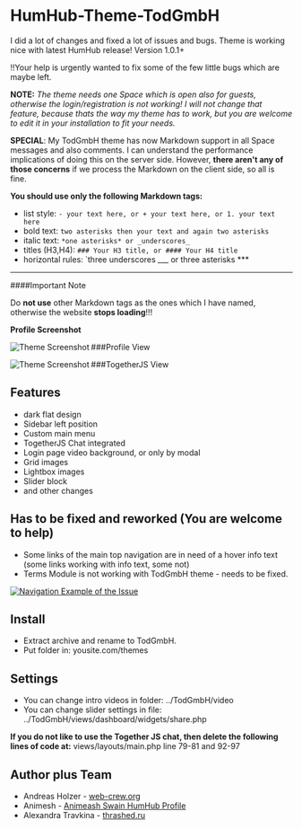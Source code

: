 #  HumHub-Theme-TodGmbH

I did a lot of changes and fixed a lot of issues and bugs. 
Theme is working nice with latest HumHub release! Version 1.0.1+

!!Your help is urgently wanted to fix some of the few little bugs which are maybe left.


**NOTE:** 
_The theme needs one Space which is open also for guests, otherwise the login/registration is not working! I will not change that feature, because thats the way my theme has to work, but you are welcome to edit it in your installation to fit your needs._

**SPECIAL**: My TodGmbH theme has now Markdown support in all Space messages and also comments. I can understand the performance implications of doing this on the server side. However, **there aren't any of those concerns** if we process the Markdown on the client side, so all is fine. 

**You should use only the following Markdown tags:**

- list style: `- your text here, or + your text here, or 1. your text here` 
- bold text: `two asterisks then your text and again two asterisks`
- italic text: `*one asterisks* or _underscores_`
- titles (H3,H4): `### Your H3 title, or #### Your H4 title `
- horizontal rules: `three underscores ___ or three asterisks ***

***




####Important Note 

Do **not use** other Markdown tags as the ones which I have named, otherwise the website **stops loading**!!!

**Profile Screenshot**

###Profile View
<a href="http://todgmbh.de">
    <img src="https://github.com/WebCrew/TodGmbH-HumHub-Theme/blob/master/profile.png?raw=true" alt="Theme Screenshot"
         title="HumHub TodGmbH Theme - Profile View" align="left" />
</a>

###TogetherJS View
<a href="http://todgmbh.de">
    <img src="https://github.com/WebCrew/TodGmbH-HumHub-Theme/blob/master/togetherjs.png?raw=true" alt="Theme Screenshot"
         title="HumHub TodGmbH Theme - With TogetherJS View" align="left" />
</a>




## Features
- dark flat design
- Sidebar left position
- Custom main menu
- TogetherJS Chat integrated
- Login page video background, or only by modal
- Grid images
- Lightbox images
- Slider block
- and other changes



## Has to be fixed and reworked (You are welcome to help)

- Some links of the main top navigation are in need of a hover info text (some links working with info text, some not)
- Terms Module is not working with TodGmbH theme - needs to be fixed.


<a href="http://todgmbh.de">
    <img src="https://github.com/WebCrew/TodGmbH-HumHub-Theme/blob/master/navigation.gif?raw=true" alt="Navigation Example of the Issue"
         title="Navigation Example of the Issue" align="center" />
</a>



## Install
- Extract archive and rename to TodGmbH.
- Put folder in: yousite.com/themes



## Settings
- You can change intro videos in folder: ../TodGmbH/video
- You can change slider settings in file: ../TodGmbH/views/dashboard/widgets/share.php

**If you do not like to use the Together JS chat, then delete the following lines of code at:**
views/layouts/main.php
line 79-81 and 92-97



## Author plus Team
- Andreas Holzer - [web-crew.org](http://web-crew.org)
- Animesh - [Animeash Swain HumHub Profile](https://community.humhub.com/u/animesh+swain/)
- Alexandra Travkina - [thrashed.ru](http://thrashed.ru)

